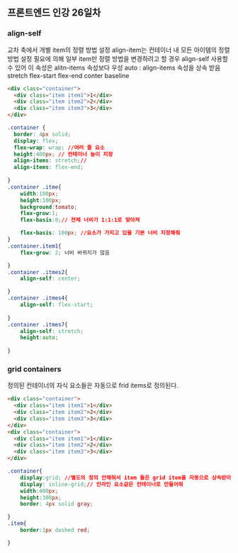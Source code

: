 ## 프론트엔드 인강 26일차

### align-self
교차 축에서 개별 item의 정렬 방법 설정
align-item는 컨테이너 내 모든 아이템의 정렬 방법 설정
필요에 의해 일부 item만 정렬 방법을 변경하려고 할 경우 align-self 사용할 수 있어
이 속성은 alitn-items 속성보다 우성
auto : align-items 속성을 상속 받음
stretch
flex-start
flex-end
conter
baseline
```html
<div class="container">
  <div class="item item1">1</div>
  <div class="item item2">2</div>
  <div class="item item3">3</div>
</div>
```

```css
.container {
  border: 4px solid;
  display: flex;
  flex-wrap: wrap; //여러 줄 요소
  height:400px; // 컨테이너 높이 지정
  align-items: stretch;//
  align-items: flex-end;
  
}
.container .itme{
    width:100px; 
    height:100px;
    background:tomato;
    flex-grow:1;
    flex-basis:0;// 전체 너비가 1:1:1로 맞아져

    flex-basis: 100px; //요소가 가지고 있을 기본 너비 지정해줘
}
.container.item1{
    flex-grow: 2; 너비 바뀌지가 않음

}
.container .itmes2{
    align-self: center;

}
.container .itmes4{
    align-self: flex-start;
    
}
.container .itmes7{
    align-self: stretch;
    height:auto;
    
}
```

### grid containers
정의된 컨테이너의 자식 요소들은 자동으로 frid items로 정의된다.
```html
<div class="container">
  <div class="item item1">1</div>
  <div class="item item2">2</div>
  <div class="item item3">3</div>
</div>
<div class="container">
  <div class="item item1">1</div>
  <div class="item item2">2</div>
  <div class="item item3">3</div>
</div>
```
```css
.container{
    display:grid; //별도의 정의 안해줘서 item 들은 grid item을 자동으로 상속받아 컨테이너가 하나의 블록요소처럼 위-> 아래로 쌓이도록 해줘
    display: inline-grid;// 인라인 요소같은 컨테이너로 만들어줘
    width:400px;
    height:300px;
    border: 4px solid gray;

}
.item{
    border:1px dashed red;

}

```